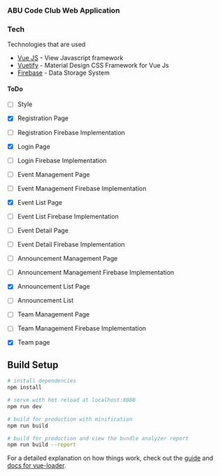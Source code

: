 ### ABU Code Club Web Application

### Tech

Technologies that are used

* [Vue JS](https://vuejs.org/) - View Javascript framework
* [Vuetify](https://vuetifyjs.com/en/) - Material Design CSS Framework for Vue Js
* [Firebase](https://firebase.google.com/) - Data Storage System

#### ToDo
- [ ] Style 
- [x] Registration Page
- [ ] Registration Firebase Implementation 
- [x] Login Page
- [ ] Login Firebase Implementation
- [ ] Event Management Page
- [ ] Event Management Firebase Implementation
- [x] Event List Page
- [ ] Event List Firebase Implementation
- [ ] Event Detail Page
- [ ] Event Detail Firebase Implementation
- [ ] Announcement Management Page
- [ ] Announcement Management Firebase Implementation
- [x] Announcement List Page
- [ ] Announcement List
- [ ] Team Management Page
- [ ] Team Management Firebase Implementation
- [x] Team page


## Build Setup

``` bash
# install dependencies
npm install

# serve with hot reload at localhost:8080
npm run dev

# build for production with minification
npm run build

# build for production and view the bundle analyzer report
npm run build --report
```

For a detailed explanation on how things work, check out the [guide](http://vuejs-templates.github.io/webpack/) and [docs for vue-loader](http://vuejs.github.io/vue-loader).
